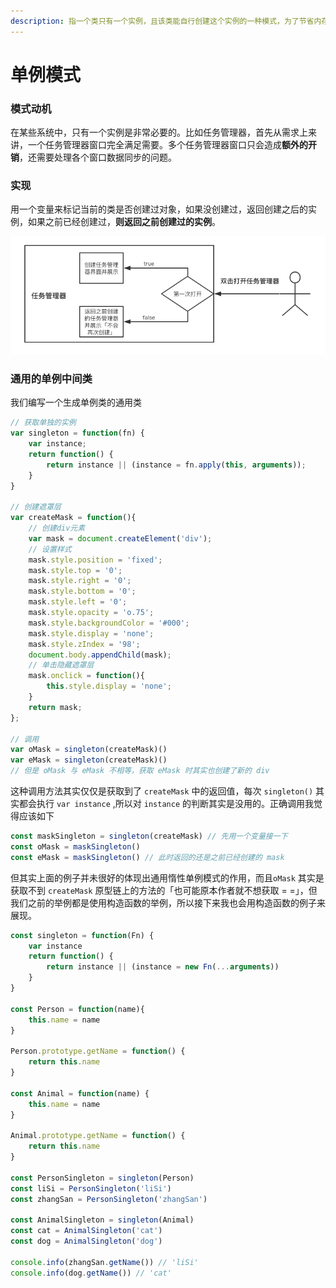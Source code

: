 ```yaml
---
description: 指一个类只有一个实例，且该类能自行创建这个实例的一种模式，为了节省内存资源、保证数据内容的一致性。
---
```


# 单例模式

### 模式动机

在某些系统中，只有一个实例是非常必要的。比如任务管理器，首先从需求上来讲，一个任务管理器窗口完全满足需要。多个任务管理器窗口只会造成**额外的开销**，还需要处理各个窗口数据同步的问题。

### 实现

用一个变量来标记当前的类是否创建过对象，如果没创建过，返回创建之后的实例，如果之前已经创建过，**则返回之前创建过的实例**。

![&#x5355;&#x4F8B;&#x6A21;&#x5F0F;&#x300C;&#x4EFB;&#x52A1;&#x7BA1;&#x7406;&#x5668;&#x300D;](.gitbook/assets/image.png)

### 通用的单例中间类

我们编写一个生成单例类的通用类

```javascript
// 获取单独的实例
var singleton = function(fn) {
    var instance;
    return function() {
        return instance || (instance = fn.apply(this, arguments));
    }
}

// 创建遮罩层
var createMask = function(){
    // 创建div元素
    var mask = document.createElement('div');
    // 设置样式
    mask.style.position = 'fixed';
    mask.style.top = '0';
    mask.style.right = '0';
    mask.style.bottom = '0';
    mask.style.left = '0';
    mask.style.opacity = 'o.75';
    mask.style.backgroundColor = '#000';
    mask.style.display = 'none';
    mask.style.zIndex = '98';
    document.body.appendChild(mask);
    // 单击隐藏遮罩层
    mask.onclick = function(){
        this.style.display = 'none';
    }
    return mask;
};

// 调用
var oMask = singleton(createMask)()
var eMask = singleton(createMask)()
// 但是 oMask 与 eMask 不相等，获取 eMask 时其实也创建了新的 div
```

这种调用方法其实仅仅是获取到了 `createMask` 中的返回值，每次 `singleton()` 其实都会执行 `var instance` ,所以对 `instance` 的判断其实是没用的。正确调用我觉得应该如下

```javascript
const maskSingleton = singleton(createMask) // 先用一个变量接一下
const oMask = maskSingleton()
const eMask = maskSingleton() // 此时返回的还是之前已经创建的 mask
```

但其实上面的例子并未很好的体现出通用惰性单例模式的作用，而且`oMask` 其实是获取不到 `createMask` 原型链上的方法的「也可能原本作者就不想获取 = =」，但我们之前的举例都是使用构造函数的举例，所以接下来我也会用构造函数的例子来展现。

```javascript
const singleton = function(Fn) {
    var instance
    return function() {
        return instance || (instance = new Fn(...arguments))
    }
}

const Person = function(name){
    this.name = name
}

Person.prototype.getName = function() {
    return this.name
}

const Animal = function(name) {
    this.name = name
}

Animal.prototype.getName = function() {
    return this.name
}

const PersonSingleton = singleton(Person)
const liSi = PersonSingleton('liSi')
const zhangSan = PersonSingleton('zhangSan')

const AnimalSingleton = singleton(Animal)
const cat = AnimalSingleton('cat')
const dog = AnimalSingleton('dog')

console.info(zhangSan.getName()) // 'liSi'
console.info(dog.getName()) // 'cat'
```

